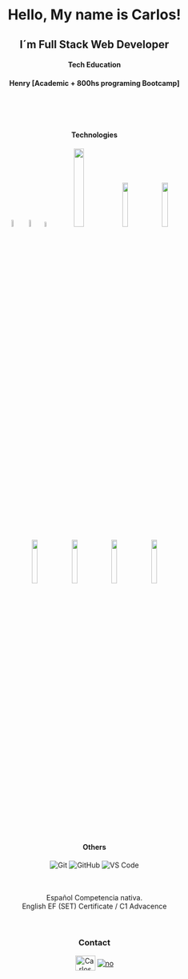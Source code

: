 
 


 
 <h1 align="center">Hello, My name is Carlos!</h1>
 <h2 align ="center"> I´m Full Stack Web Developer</2>
 <br />
 <h4 align ="center">Tech Education</h4>
<h4 align ="center">Henry
[Academic + 800hs programing Bootcamp]
 </h4>
 <br />
    
<!-- For many years I dedicated myself, as an actor and producer, to the performing arts. The times of the pandemic and the prodigious event of the birth of my daughter Bruna, in January 2021, created the opportunity to try a positive evolution in my professional life.

That is how I chose to apply to Henry Bootcamp where I spent more than 800 hours learning Javascript, React, Redux, NodeJS with a lot of commitment, responsibility and enthusiasm to learn to progress looking for a better future for me and my family. The first big goal, I achieved it.
Today I am a Full-Stack developer who seeks to integrate an important professional team at the service of a company that faces new challenges to consolidate a progressive future where, from my place, I provide commitment, productive, responsible work, share, and learn to grow professionally.
I consider myself a responsible, organized and proactive person, with very good management of interpersonal relationships, predisposition for teamwork and challenges. I am interested in developing myself in dynamic environments that allow me to continue learning and continue developing the wonderful world of programming.
Attitude, joy, enthusiasm and commitment to give the best of me, are my engines in this new stage of the search for a first opportunity, a job.

There is still a lot ahead. Effort, collaboration and constant search for new solutions to improve people's lives through a responsible practice tailored to that end. -->
<!-- <h3 align="left">Skills:</h3>
<p> Bootstrap - CSS - HTLM - JavaScript - Node.js - React - Redux - Express - PostgreSQL - TypeScript - SASS </p>
<p align="left"> <a href="https://getbootstrap.com" target="_blank"> <img src="https://raw.githubusercontent.com/devicons/devicon/master/icons/bootstrap/bootstrap-plain-wordmark.svg" alt="bootstrap" width="40" height="40"/> </a> <a href="https://www.w3schools.com/css/" target="_blank"> <img src="https://raw.githubusercontent.com/devicons/devicon/master/icons/css3/css3-original-wordmark.svg" alt="css3" width="40" height="40"/> </a> <a href="https://expressjs.com" target="_blank"> <img src="https://cdn.icon-icons.com/icons2/2415/PNG/512/sequelize_original_wordmark_logo_icon_146349.png" alt="express" width="40" height="40"/> </a> <a href="https://www.w3.org/html/" target="_blank"> <img src="https://raw.githubusercontent.com/devicons/devicon/master/icons/html5/html5-original-wordmark.svg" alt="html5" width="40" height="40"/> </a> <a href="https://developer.mozilla.org/en-US/docs/Web/JavaScript" target="_blank"> <img src="https://raw.githubusercontent.com/devicons/devicon/master/icons/javascript/javascript-original.svg" alt="javascript" width="40" height="40"/> </a> <a href="https://nodejs.org" target="_blank"> <img src="https://raw.githubusercontent.com/devicons/devicon/master/icons/nodejs/nodejs-original-wordmark.svg" alt="nodejs" width="40" height="40"/> </a> <a href="https://www.postgresql.org" target="_blank"> <img src="https://raw.githubusercontent.com/devicons/devicon/master/icons/postgresql/postgresql-original-wordmark.svg" alt="postgresql" width="40" height="40"/> </a> <a href="https://reactjs.org/" target="_blank"> <img src="https://raw.githubusercontent.com/devicons/devicon/master/icons/react/react-original-wordmark.svg" alt="react" width="40" height="40"/> </a> <a href="https://redux.js.org" target="_blank"> <img src="https://raw.githubusercontent.com/devicons/devicon/master/icons/redux/redux-original.svg" alt="redux" width="40" height="40"/> </a> <a href="https://sass-lang.com" target="_blank"> <img src="https://raw.githubusercontent.com/devicons/devicon/master/icons/sass/sass-original.svg" alt="sass" width="40" height="40"/> </a> <a href="https://www.typescriptlang.org/" target="_blank"> <img src="https://raw.githubusercontent.com/devicons/devicon/master/icons/typescript/typescript-original.svg" alt="typescript" width="40" height="40"/> </a> </p>
 
 I'm fluent in...
<p>
    <p> <img alt="ES" src="https://camo.githubusercontent.com/e06699867169d4da7d78ee3e7d61d5264594c13e71c002b629901ed94bdf4d95/68747470733a2f2f656d6f6a6970656469612d75732e73332e6475616c737461636b2e75732d776573742d312e616d617a6f6e6177732e636f6d2f7468756d62732f3234302f747769747465722f3235392f666c61672d737061696e5f31663165612d31663166382e706e67" height="17" data-canonical-src="https://emojipedia-us.s3.dualstack.us-west-1.amazonaws.com/thumbs/240/twitter/259/flag-spain_1f1ea-1f1f8.png" style="max-width:100%;"> Spanish
    </p>
    <p> <img src="https://camo.githubusercontent.com/1e71db79954d93a6156efdb3f40269cab34b4a12450a5ca15c0ee3dd4904613e/68747470733a2f2f656d6f6a6970656469612d75732e73332e6475616c737461636b2e75732d776573742d312e616d617a6f6e6177732e636f6d2f7468756d62732f3234302f747769747465722f3235392f666c61672d756e697465642d6b696e67646f6d5f31663165632d31663165372e706e67" alt="UK" height="17" data-canonical-src="https://emojipedia-us.s3.dualstack.us-west-1.amazonaws.com/thumbs/240/twitter/259/flag-united-kingdom_1f1ec-1f1e7.png" style="max-width:100%;"> English
    </p>
   -->
</p
<br />
<br />

<div align="center">
 
 <h4>Technologies</h4>
 
 <p>
  <code><img width="6%" heigth="100px" src="https://user-images.githubusercontent.com/68755402/144694265-8145badd-3276-4d37-9ce1-487a5f28e30a.png"></code>
  <code><img width="6%" heigth="100px" src="https://user-images.githubusercontent.com/68755402/144694253-f4b57fa8-11f8-4a12-a665-2659e5356f63.png"></code>
  <code><img width="5%"heigth="100px" src="https://user-images.githubusercontent.com/68755402/144694259-e7415c95-8318-40ac-8628-4881a868498b.png"></code>
  <code><img width="20%" heigth="100px" src="https://user-images.githubusercontent.com/68755402/144694048-ab070710-5d48-4b4c-b9cd-5bce80252c85.png"></code>
  <code><img width="15%" heigth="100px" src="https://dineroclub.net/wp-content/uploads/2021/02/REDUX.png"></code>
  <code><img width="15%" heigth="100px" src="https://upload.wikimedia.org/wikipedia/commons/thumb/e/e0/Git-logo.svg/1280px-Git-logo.svg.png"></code>
  <br />
  <code><img width="15%"heigth="100px" src="https://user-images.githubusercontent.com/68755402/144694090-9c1c07d7-9e76-4f53-886f-1cba76a6610b.png"></code>
  <code><img width="15%" heigth="100px" src="https://miro.medium.com/max/766/1*uPL1uCtLBRSk6akPL2hNzg.jpeg"></code>
   <code><img width="15%"  heigth="100px" src="https://i.blogs.es/91493f/sequelize/1366_2000.png"></code>
  <code><img width="15%" heigth="10opx" src="https://user-images.githubusercontent.com/68755402/144694099-c6adf2d0-daa5-4a06-8427-96eace0246b1.png"></code>
 

 
  
 <br />

 <div align="center">
<h4>Others</h4>

![Git](https://img.shields.io/badge/-Git-%23F05032?style=flat-square&logo=git&logoColor=%23ffffff)
![GitHub](https://img.shields.io/badge/-GitHub-181717?style=flat-square&logo=github)
![VS Code](http://img.shields.io/badge/-VS%20Code-007ACC?style=flat-square&logo=visual-studio-code&logoColor=ffffff)
<br />
 <br />
  <br />

 <p>
Español
Competencia nativa.
<br />
English
EF (SET) Certificate  / C1 Advacence
<p/>
<br/>
 
<h3 align="center">Contact</h3>
 
<a align="center" href="https://www.linkedin.com/in/carlos-fullstackdev/" target="blank">
 <img align="center" src="https://raw.githubusercontent.com/rahuldkjain/github-profile-readme-generator/master/src/images/icons/Social/linked-in-alt.svg" alt="Carlos Marleta" height="30" width="40" /></a>
 
 <a align ="center" href="mailto:carlosmarleta@gmail.com" target="blank">
          <img align ="center" src="https://cx5v8.csb.app/iconos/gmail.svg" alt="no" />
        </a>
 
 
 

